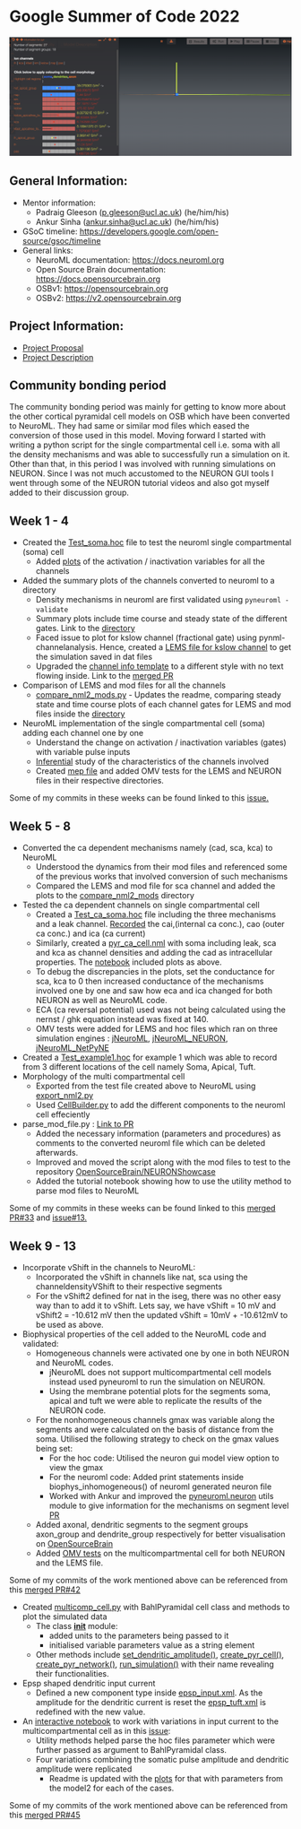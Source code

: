 # Google Summer of Code 2022

<img src="../NeuroML2/plots/osb.png" alt="Somatic current = 0.8nA, Pulse duration = 5ms">

## General Information:
- Mentor information:
    - Padraig Gleeson (p.gleeson@ucl.ac.uk) (he/him/his)
    - Ankur Sinha (ankur.sinha@ucl.ac.uk) (he/him/his)
- GSoC timeline: https://developers.google.com/open-source/gsoc/timeline
- General links:
    - NeuroML documentation: https://docs.neuroml.org
    - Open Source Brain documentation: https://docs.opensourcebrain.org
    - OSBv1: https://opensourcebrain.org
    - OSBv2: https://v2.opensourcebrain.org

## Project Information:
- [Project Proposal](https://docs.google.com/document/d/1GBoi9apEY3H_MndKfPCxUw29VjSLbJN6fgwAEDZXoGw/edit)
- [Project Description](https://summerofcode.withgoogle.com/programs/2022/projects/gXt6Wgk5)


## Community bonding period
The community bonding period was mainly for getting to know more about the other cortical pyramidal cell models on OSB which have been converted to NeuroML. They had same or similar mod files which eased the conversion of those used in this model. Moving forward I started with writing a python script for the single compartmental cell i.e. soma with all the density mechanisms and was able to successfully run a simulation on it. Other than that, in this period I was involved with running simulations on NEURON. Since I was not much accustomed to the NEURON GUI tools I went through some of the NEURON tutorial videos and also got myself added to their discussion group.

## Week 1 - 4
- Created the [Test_soma.hoc](https://github.com/OpenSourceBrain/BahlEtAl2012_ReducedL5PyrCell/blob/master/NEURON/channels/Test_soma.hoc) file to test the neuroml single compartmental (soma) cell 
    - Added [plots](https://github.com/OpenSourceBrain/BahlEtAl2012_ReducedL5PyrCell/blob/70ab1e87dda5fd983c6c47a2af87027f647952b4/NEURON/channels/Test_soma.hoc#L101) of the activation / inactivation variables for all the channels 
- Added the summary plots of the channels converted to neuroml to a directory
    - Density mechanisms in neuroml are first validated using ```pyneuroml -validate```
    - Summary plots include time course and steady state of the different gates. Link to the [directory](https://github.com/OpenSourceBrain/BahlEtAl2012_ReducedL5PyrCell/tree/nrn_tests/NeuroML2/channel_summary)
    - Faced issue to plot for kslow channel (fractional gate) using pynml-channelanalysis. Hence, created a [LEMS file for kslow channel](https://github.com/OpenSourceBrain/BahlEtAl2012_ReducedL5PyrCell/blob/nrn_tests/NeuroML2/LEMS_Test_kslow.xml) to get the simulation saved in dat files
    - Upgraded the [channel info template](https://github.com/NeuroML/pyNeuroML/blob/development/pyneuroml/analysis/ChannelInfo_TEMPLATE.md) to a different style with no text flowing inside. Link to the [merged PR](https://github.com/NeuroML/pyNeuroML/pull/174) 
- Comparison of LEMS and mod files for all the channels
    - [compare_nml2_mods.py](compare_nml2_mods.py) - Updates the readme, comparing steady state and time course plots of each channel gates for LEMS and mod files inside the [directory](https://github.com/OpenSourceBrain/BahlEtAl2012_ReducedL5PyrCell/tree/nrn_tests/NeuroML2/compare_nml2_mods) 
- NeuroML implementation of the single compartmental cell (soma) adding each channel one by one
    - Understand the change on activation / inactivation variables (gates) with variable pulse inputs
    - [Inferential](https://neuronaldynamics.epfl.ch/online/Ch2.S3.html) study of the characteristics of the channels involved 
    - Created [mep file](https://github.com/OpenSourceBrain/BahlEtAl2012_ReducedL5PyrCell/blob/master/NEURON/test/.test.mep) and added OMV tests for the LEMS and NEURON files in their respective directories.

Some of my commits in these weeks can be found linked to this [issue.](https://github.com/OpenSourceBrain/BahlEtAl2012_ReducedL5PyrCell/issues/12)
## Week 5 - 8
- Converted the ca dependent mechanisms namely (cad, sca, kca) to NeuroML
    - Understood the dynamics from their mod files and referenced some of the previous works that involved conversion of such mechanisms
    - Compared the LEMS and mod file for sca channel and added the plots to the [compare_nml2_mods](https://github.com/OpenSourceBrain/BahlEtAl2012_ReducedL5PyrCell/tree/master/NeuroML2/compare_nml2_mods) directory
- Tested the ca dependent channels on single compartmental cell
    - Created a [Test_ca_soma.hoc](https://github.com/OpenSourceBrain/BahlEtAl2012_ReducedL5PyrCell/blob/master/NEURON/channels/Test_ca_soma.hoc) file including the three mechanisms and a leak channel. [Recorded](https://github.com/OpenSourceBrain/BahlEtAl2012_ReducedL5PyrCell/blob/70ab1e87dda5fd983c6c47a2af87027f647952b4/NEURON/channels/Test_ca_soma.hoc#L97) the cai,(internal ca conc.), cao (outer ca conc.) and ica (ca current)
    - Similarly, created a [pyr_ca_cell.nml](https://github.com/OpenSourceBrain/BahlEtAl2012_ReducedL5PyrCell/blob/master/NeuroML2/test_ca/pyr_ca_cell.nml) with soma including leak, sca and kca as channel densities and adding the cad as intracellular properties. The [notebook](https://github.com/OpenSourceBrain/BahlEtAl2012_ReducedL5PyrCell/blob/master/NeuroML2/test_ca/soma_ca.ipynb) included plots as above.
    - To debug the discrepancies in the plots, set the conductance for sca, kca to 0 then increased conductance of the mechanisms involved one by one and saw how eca and ica changed for both NEURON as well as NeuroML code.
    - ECA (ca reversal potential) used was not being calculated using the nernst / ghk equation instead was fixed at 140.
    - OMV tests were added for LEMS and hoc files which ran on three simulation engines : [jNeuroML](https://github.com/OpenSourceBrain/BahlEtAl2012_ReducedL5PyrCell/blob/master/NeuroML2/test_ca/.test_ca_soma.jnml.omt), [jNeuroML_NEURON](https://github.com/OpenSourceBrain/BahlEtAl2012_ReducedL5PyrCell/blob/master/NeuroML2/test_ca/.test_ca_soma.jnmlnrn.omt), [jNeuroML_NetPyNE](https://github.com/OpenSourceBrain/BahlEtAl2012_ReducedL5PyrCell/blob/master/NeuroML2/test_ca/.test_ca_soma.jnmlnetpyne.omt)
- Created a [Test_example1.hoc](https://github.com/OpenSourceBrain/BahlEtAl2012_ReducedL5PyrCell/blob/master/NEURON/test/Test_example1.hoc) for example 1 which was able to record from 3 different locations of the cell namely Soma, Apical, Tuft. 
- Morphology of the multi compartmental cell 
    - Exported from the test file created above to NeuroML using [export_nml2.py](https://github.com/OpenSourceBrain/BahlEtAl2012_ReducedL5PyrCell/blob/master/NeuroML2/export_nml2.py)
    - Used [CellBuilder.py](https://github.com/OpenSourceBrain/BahlEtAl2012_ReducedL5PyrCell/blob/master/NeuroML2/CellBuilder.py) to add the different components to the neuroml cell effeciently 
- parse_mod_file.py : [Link to PR](https://github.com/OpenSourceBrain/NEURONShowcase/pull/3)
    - Added the necessary information (parameters and procedures) as comments to the converted neuroml file which can be deleted afterwards.
    - Improved and moved the script along with the mod files to test to the repository [OpenSourceBrain/NEURONShowcase](https://github.com/OpenSourceBrain/NEURONShowcase) 
    - Added the tutorial notebook showing how to use the utility method to parse mod files to NeuroML

Some of my commits in these weeks can be found linked to this [merged PR#33](https://github.com/OpenSourceBrain/BahlEtAl2012_ReducedL5PyrCell/pull/33) and [issue#13.](https://github.com/OpenSourceBrain/BahlEtAl2012_ReducedL5PyrCell/issues/13)

## Week 9 - 13

- Incorporate vShift in the channels to NeuroML:
    - Incorporated the vShift in channels like nat, sca using the channeldensityVShift to their respective segments
    - For the vShift2 defined for nat in the iseg, there was no other easy way than to add it to vShift. Lets say, we have vShift = 10 mV and vShift2 = -10.612 mV then the updated vShift = 10mV + -10.612mV to be used as above.
- Biophysical properties of the cell added to the NeuroML code and validated:
    - Homogeneous channels were activated one by one in both NEURON and NeuroML codes.
        - jNeuroML does not support multicompartmental cell models instead used pyneuroml to run the simulation on NEURON. 
        - Using the membrane potential plots for the segments soma, apical and tuft we were able to replicate the results of the NEURON code.
    - For the nonhomogeneous channels gmax was variable along the segments and were calculated on the basis of distance from the soma. Utilised the following strategy to check on the gmax values being set:
        - For the hoc code: Utilised the neuron gui model view option to view the gmax
        - For the neuroml code: Added print statements inside biophys_inhomogeneous() of neuroml generated neuron file
        - Worked with Ankur and improved the [pyneuroml.neuron](https://github.com/NeuroML/pyNeuroML/tree/master/pyneuroml/neuron) utils module to give information for the mechanisms on segment level [PR](https://github.com/NeuroML/pyNeuroML/pull/184)
    - Added axonal, dendritic segments to the segment groups axon_group and dendrite_group respectively for better visualisation on [OpenSourceBrain](https://www.opensourcebrain.org/projects/bahletal2012_reducedl5pyrcell/models?explorer=https%253A%252F%252Fraw.githubusercontent.com%252FOpenSourceBrain%252FBahlEtAl2012_ReducedL5PyrCell%252Fmaster%252FNeuroML2%252Fpyr_multi_comp_original.net.nml)
    - Added [OMV tests](https://github.com/OpenSourceBrain/BahlEtAl2012_ReducedL5PyrCell/blob/master/NeuroML2/.test_multi_comp.jnmlnrn.omt) on the multicompartmental cell for both NEURON and the LEMS file.

Some of my commits of the work mentioned above can be referenced from this [merged PR#42](https://github.com/OpenSourceBrain/BahlEtAl2012_ReducedL5PyrCell/pull/42)

- Created [multicomp_cell.py](https://github.com/OpenSourceBrain/BahlEtAl2012_ReducedL5PyrCell/blob/master/NeuroML2/multicomp_cell.py) with BahlPyramidal cell class and methods to plot the simulated data
    - The class [__init__](https://github.com/OpenSourceBrain/BahlEtAl2012_ReducedL5PyrCell/blob/ba35826bc1bf4258b829084eae19a070d0ba5bfb/NeuroML2/multicomp_cell.py#L47) module:
        - added units to the parameters being passed to it
        - initialised variable parameters value as a string element 
    - Other methods include [set_dendritic_amplitude()](https://github.com/OpenSourceBrain/BahlEtAl2012_ReducedL5PyrCell/blob/ba35826bc1bf4258b829084eae19a070d0ba5bfb/NeuroML2/multicomp_cell.py#L574), [create_pyr_cell()](https://github.com/OpenSourceBrain/BahlEtAl2012_ReducedL5PyrCell/blob/ba35826bc1bf4258b829084eae19a070d0ba5bfb/NeuroML2/multicomp_cell.py#L102), [create_pyr_network()](https://github.com/OpenSourceBrain/BahlEtAl2012_ReducedL5PyrCell/blob/ba35826bc1bf4258b829084eae19a070d0ba5bfb/NeuroML2/multicomp_cell.py#L582), [run_simulation()](https://github.com/OpenSourceBrain/BahlEtAl2012_ReducedL5PyrCell/blob/ba35826bc1bf4258b829084eae19a070d0ba5bfb/NeuroML2/multicomp_cell.py#L620) with their name revealing their functionalities.
- Epsp shaped dendritic input current
    - Defined a new component type inside [epsp_input.xml](https://github.com/OpenSourceBrain/BahlEtAl2012_ReducedL5PyrCell/blob/master/NeuroML2/epsp_input.xml). As the amplitude for the dendritic current is reset the [epsp_tuft.xml](https://github.com/OpenSourceBrain/BahlEtAl2012_ReducedL5PyrCell/blob/master/NeuroML2/epsp_tuft.xml) is redefined with the new value.
- An [interactive notebook](https://github.com/OpenSourceBrain/BahlEtAl2012_ReducedL5PyrCell/blob/master/NeuroML2/interactive_nml.ipynb) to work with variations in input current to the multicompartmental cell as in this [issue](https://github.com/OpenSourceBrain/BahlEtAl2012_ReducedL5PyrCell/issues/44):
    - Utility methods helped parse the hoc files parameter which were further passed as argument to BahlPyramidal class.
    - Four variations combining the somatic pulse amplitude and dendritic amplitude were replicated
        - Readme is updated with the [plots](https://github.com/OpenSourceBrain/BahlEtAl2012_ReducedL5PyrCell/tree/master/NeuroML2/plots) for that with parameters from the model2 for each of the cases.

Some of my commits of the work mentioned above can be referenced from this [merged PR#45](https://github.com/OpenSourceBrain/BahlEtAl2012_ReducedL5PyrCell/pull/45)